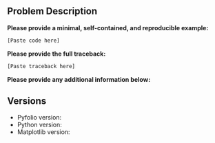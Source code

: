 ## Problem Description

**Please provide a minimal, self-contained, and reproducible example:**
```python
[Paste code here]
```

**Please provide the full traceback:**
```python
[Paste traceback here]
```

**Please provide any additional information below:**


## Versions

* Pyfolio version:
* Python version:
* Matplotlib version:
